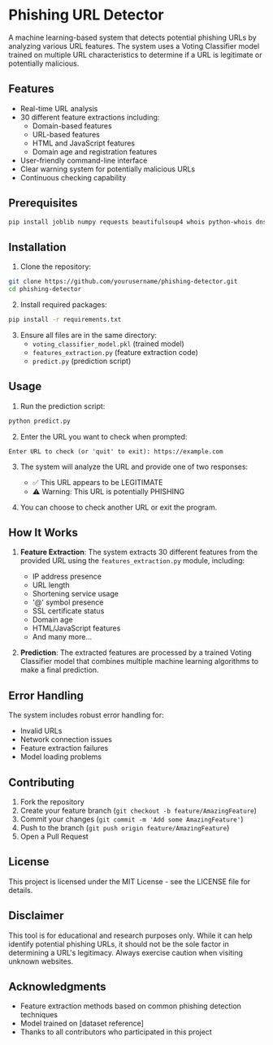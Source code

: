 # Phishing URL Detector

A machine learning-based system that detects potential phishing URLs by analyzing various URL features. The system uses a Voting Classifier model trained on multiple URL characteristics to determine if a URL is legitimate or potentially malicious.

## Features

- Real-time URL analysis
- 30 different feature extractions including:
  - Domain-based features
  - URL-based features
  - HTML and JavaScript features
  - Domain age and registration features
- User-friendly command-line interface
- Clear warning system for potentially malicious URLs
- Continuous checking capability

## Prerequisites

```bash
pip install joblib numpy requests beautifulsoup4 whois python-whois dnspython tldextract
```

## Installation

1. Clone the repository:

```bash
git clone https://github.com/yourusername/phishing-detector.git
cd phishing-detector
```

2. Install required packages:

```bash
pip install -r requirements.txt
```

3. Ensure all files are in the same directory:
   - `voting_classifier_model.pkl` (trained model)
   - `features_extraction.py` (feature extraction code)
   - `predict.py` (prediction script)

## Usage

1. Run the prediction script:

```bash
python predict.py
```

2. Enter the URL you want to check when prompted:

```
Enter URL to check (or 'quit' to exit): https://example.com
```

3. The system will analyze the URL and provide one of two responses:

   - ✅ This URL appears to be LEGITIMATE
   - ⚠️ Warning: This URL is potentially PHISHING

4. You can choose to check another URL or exit the program.

## How It Works

1. **Feature Extraction**: The system extracts 30 different features from the provided URL using the `features_extraction.py` module, including:

   - IP address presence
   - URL length
   - Shortening service usage
   - '@' symbol presence
   - SSL certificate status
   - Domain age
   - HTML/JavaScript features
   - And many more...

2. **Prediction**: The extracted features are processed by a trained Voting Classifier model that combines multiple machine learning algorithms to make a final prediction.

## Error Handling

The system includes robust error handling for:

- Invalid URLs
- Network connection issues
- Feature extraction failures
- Model loading problems

## Contributing

1. Fork the repository
2. Create your feature branch (`git checkout -b feature/AmazingFeature`)
3. Commit your changes (`git commit -m 'Add some AmazingFeature'`)
4. Push to the branch (`git push origin feature/AmazingFeature`)
5. Open a Pull Request

## License

This project is licensed under the MIT License - see the LICENSE file for details.

## Disclaimer

This tool is for educational and research purposes only. While it can help identify potential phishing URLs, it should not be the sole factor in determining a URL's legitimacy. Always exercise caution when visiting unknown websites.

## Acknowledgments

- Feature extraction methods based on common phishing detection techniques
- Model trained on [dataset reference]
- Thanks to all contributors who participated in this project
